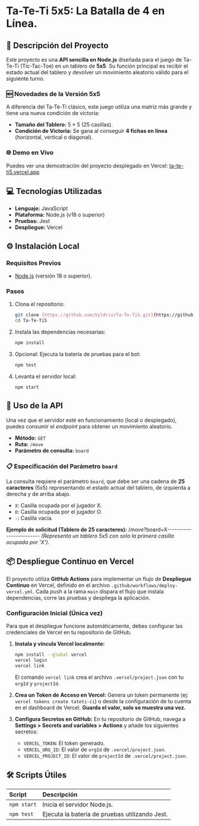 # Ta-Te-Ti 5x5: La Batalla de 4 en Línea.

## 🎯 Descripción del Proyecto

Este proyecto es una **API sencilla en Node.js** diseñada para el juego de Ta-Te-Ti (Tic-Tac-Toe) en un tablero de **5x5**. Su función principal es recibir el estado actual del tablero y devolver un movimiento aleatorio válido para el siguiente turno.

### 🆕 Novedades de la Versión 5x5

A diferencia del Ta-Te-Ti clásico, este juego utiliza una matriz más grande y tiene una nueva condición de victoria:
* **Tamaño del Tablero:** $5 \times 5$ (25 casillas).
* **Condición de Victoria:** Se gana al conseguir **4 fichas en línea** (horizontal, vertical o diagonal).

### 🌐 Demo en Vivo

Puedes ver una demostración del proyecto desplegado en Vercel:
[ta-te-ti5.vercel.app](https://ta-te-ti5.vercel.app)

## 💻 Tecnologías Utilizadas

* **Lenguaje:** JavaScript
* **Plataforma:** Node.js (v18 o superior)
* **Pruebas:** Jest
* **Despliegue:** Vercel

## ⚙️ Instalación Local

### Requisitos Previos

* [Node.js](https://nodejs.org/) (versión 18 o superior).

### Pasos

1.  Clona el repositorio:
    ```bash
    git clone [https://github.com/Vyldrix/Ta-Te-Ti5.git](https://github.com/Vyldrix/Ta-Te-Ti5.git)
    cd Ta-Te-Ti5
    ```
2.  Instala las dependencias necesarias:
    ```bash
    npm install
    ```
3.  Opcional: Ejecuta la batería de pruebas para el bot:
    ```bash
    npm test
    ```
4.  Levanta el servidor local:
    ```bash
    npm start
    ```

## 🚀 Uso de la API

Una vez que el servidor esté en funcionamiento (local o desplegado), puedes consumir el *endpoint* para obtener un movimiento aleatorio.

* **Método:** `GET`
* **Ruta:** `/move`
* **Parámetro de consulta:** `board`

### 📋 Especificación del Parámetro `board`

La consulta requiere el parámetro `board`, que debe ser una cadena de **25 caracteres** (5x5) representando el estado actual del tablero, de izquierda a derecha y de arriba abajo.

* `X`: Casilla ocupada por el jugador X.
* `O`: Casilla ocupada por el jugador O.
* `-`: Casilla vacía.

**Ejemplo de solicitud (Tablero de 25 caracteres):**
/move?board=X------------------------
*(Representa un tablero 5x5 con solo la primera casilla ocupada por 'X').*

## 📦 Despliegue Continuo en Vercel

El proyecto utiliza **GitHub Actions** para implementar un flujo de **Despliegue Continuo** en Vercel, definido en el archivo `.github/workflows/deploy-vercel.yml`. Cada *push* a la rama `main` dispara el flujo que instala dependencias, corre las pruebas y despliega la aplicación.

### Configuración Inicial (Única vez)

Para que el despliegue funcione automáticamente, debes configurar las credenciales de Vercel en tu repositorio de GitHub.

1.  **Instala y vincula Vercel localmente:**
    ```bash
    npm install --global vercel
    vercel login
    vercel link
    ```
    El comando `vercel link` crea el archivo `.vercel/project.json` con tu `orgId` y `projectId`.

2.  **Crea un Token de Acceso en Vercel:**
    Genera un token permanente (ej: `vercel tokens create tateti-ci`) o desde la configuración de tu cuenta en el dashboard de Vercel. **Guarda el valor, solo se muestra una vez.**

3.  **Configura Secretos en GitHub:**
    En tu repositorio de GitHub, navega a **Settings > Secrets and variables > Actions** y añade los siguientes secretos:
    * `VERCEL_TOKEN`: El token generado.
    * `VERCEL_ORG_ID`: El valor de `orgId` de `.vercel/project.json`.
    * `VERCEL_PROJECT_ID`: El valor de `projectId` de `.vercel/project.json`.

## 🛠️ Scripts Útiles

| Script | Descripción |
| :--- | :--- |
| `npm start` | Inicia el servidor Node.js. |
| `npm test` | Ejecuta la batería de pruebas utilizando Jest. |.
